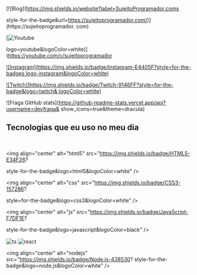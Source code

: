 [![Blog](https://img.shields.io/website?label=SujeitoProgramador.coms

style-for-the-badge&url=https://sujeitoprogramador.com/)](https://sujeitoprogramador. com)

[![Youtube](https://img.shields.io/badge/YouTube-FF0000?style=for-the-badge )

logo=youtube&logoColor=white)](https://youtube.com/c/sujeitoprogramador

[![Instagram](https://img.shields.io/badge/Instagram-E4405F?style=for-the-badges logo-instagram&logoColor=white)](https://instagram.com/sujeitoprogramador)

[![Twitch](https://img.shields.io/badge/Twitch-9146FF?style=for-the-badge&logo=twitch& logoColor=white)](https://twitch.tv/fragabr)

![Fraga GitHub stats](https://github-readme-stats.vercel.app/api?username=devfraga& show_icons=true&theme=dracula)

## Tecnologias que eu uso no meu dia

<div style="display: inline_block"><br/>

<img align="center" alt="html5" src="https://img.shields.io/badge/HTML5-E34F26?

style-for-the-badge&logo=html5&logoColor=white" />

<img align="center" alt="css" src="https://img.shields.io/badge/CSS3-157286?

style=for-the-badge&logo=css3&logoColor=white" />

<img align="center" alt="js" src="https://img.shields.io/badge/JavaScript-F7DF1E?

style-for-the-badge&logo=javascript&logoColor=black" />

<img align="center" alt="ts" src="https://img.shields.io/badge/TypeScript-007ACC? style-for-the-badge&logo=typescript&logoColor=white" />

<img align="center" alt="react" src="https://img.shields.io/badge/React-20232A? style-for-the-badge&logo-react&logoColor=61DAFB" />

<img align="center" alt="nodejs" src="https://img.shields.io/badge/Node.js-438530? style-for-the-badge&logo=node.js&logoColor=white" />

</div>

